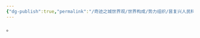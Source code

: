 ```yaml
---
{"dg-publish":true,"permalink":"/奇迹之城世界观/世界构成/势力组织/昙复兴人民科技联盟/昙复兴科研部/","dgPassFrontmatter":true}
---
```


。